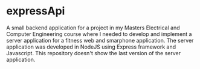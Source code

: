 # expressApi
A small backend application for a project in my Masters Electrical and Computer Engineering course where I needed to develop and implement a server application 
for a fitness web and smarphone application. The server application was developed in NodeJS using Express framework and Javascript.
This repository doesn't show the last version of the server application.
